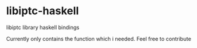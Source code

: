 # libiptc-haskell

libiptc library haskell bindings

Currently only contains the function which i needed. Feel free to contribute
